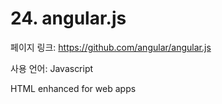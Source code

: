 # 24. angular.js

페이지 링크: https://github.com/angular/angular.js

사용 언어: Javascript

HTML enhanced for web apps
